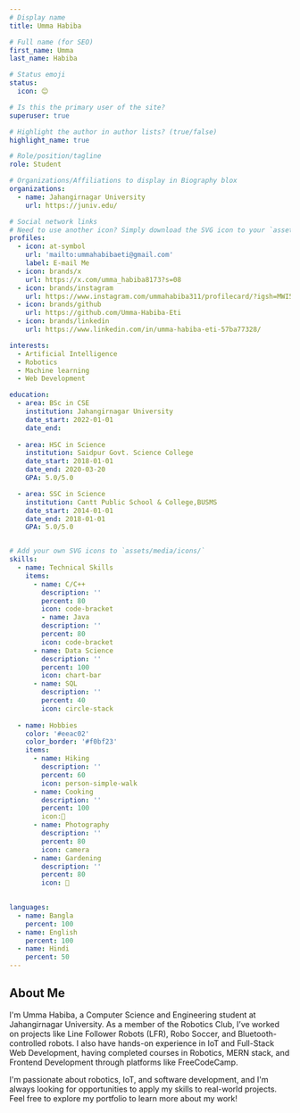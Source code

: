 ```yaml
---
# Display name
title: Umma Habiba

# Full name (for SEO)
first_name: Umma 
last_name: Habiba

# Status emoji
status:
  icon: 😊

# Is this the primary user of the site?
superuser: true

# Highlight the author in author lists? (true/false)
highlight_name: true

# Role/position/tagline
role: Student

# Organizations/Affiliations to display in Biography blox
organizations:
  - name: Jahangirnagar University
    url: https://juniv.edu/

# Social network links
# Need to use another icon? Simply download the SVG icon to your `assets/media/icons/` folder.
profiles:
  - icon: at-symbol
    url: 'mailto:ummahabibaeti@gmail.com'
    label: E-mail Me
  - icon: brands/x
    url: https://x.com/umma_habiba8173?s=08 
  - icon: brands/instagram
    url: https://www.instagram.com/ummahabiba311/profilecard/?igsh=MWI5YzU2YWx5NHRwdA==
  - icon: brands/github
    url: https://github.com/Umma-Habiba-Eti
  - icon: brands/linkedin
    url: https://www.linkedin.com/in/umma-habiba-eti-57ba77328/

interests:
  - Artificial Intelligence
  - Robotics 
  - Machine learning
  - Web Development

education:
  - area: BSc in CSE
    institution: Jahangirnagar University
    date_start: 2022-01-01
    date_end: 
 
  - area: HSC in Science
    institution: Saidpur Govt. Science College
    date_start: 2018-01-01
    date_end: 2020-03-20 
    GPA: 5.0/5.0

  - area: SSC in Science
    institution: Cantt Public School & College,BUSMS
    date_start: 2014-01-01
    date_end: 2018-01-01
    GPA: 5.0/5.0


# Add your own SVG icons to `assets/media/icons/`
skills:
  - name: Technical Skills
    items:
      - name: C/C++
        description: ''
        percent: 80
        icon: code-bracket
        - name: Java
        description: ''
        percent: 80
        icon: code-bracket
      - name: Data Science
        description: ''
        percent: 100
        icon: chart-bar
      - name: SQL
        description: ''
        percent: 40
        icon: circle-stack
        
  - name: Hobbies
    color: '#eeac02'
    color_border: '#f0bf23'
    items:
      - name: Hiking
        description: ''
        percent: 60
        icon: person-simple-walk
      - name: Cooking
        description: ''
        percent: 100
        icon:🍳 
      - name: Photography
        description: ''
        percent: 80
        icon: camera
      - name: Gardening
        description: ''
        percent: 80
        icon: 🌼
        

languages:
  - name: Bangla
    percent: 100
  - name: English
    percent: 100
  - name: Hindi
    percent: 50
---
```


## About Me
I'm Umma Habiba, a Computer Science and Engineering student at Jahangirnagar University. As a member of the Robotics Club, I’ve worked on projects like Line Follower Robots (LFR), Robo Soccer, and Bluetooth-controlled robots. I also have hands-on experience in IoT and Full-Stack Web Development, having completed courses in Robotics, MERN stack, and Frontend Development through platforms like FreeCodeCamp.

I'm passionate about robotics, IoT, and software development, and I'm always looking for opportunities to apply my skills to real-world projects. Feel free to explore my portfolio to learn more about my work!

